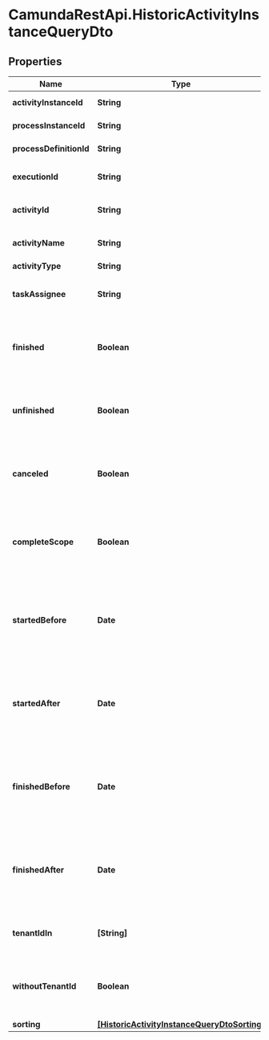 # CamundaRestApi.HistoricActivityInstanceQueryDto

## Properties
Name | Type | Description | Notes
------------ | ------------- | ------------- | -------------
**activityInstanceId** | **String** | Filter by activity instance id. | [optional] 
**processInstanceId** | **String** | Filter by process instance id. | [optional] 
**processDefinitionId** | **String** | Filter by process definition id. | [optional] 
**executionId** | **String** | Filter by the id of the execution that executed the activity instance. | [optional] 
**activityId** | **String** | Filter by the activity id (according to BPMN 2.0 XML). | [optional] 
**activityName** | **String** | Filter by the activity name (according to BPMN 2.0 XML). | [optional] 
**activityType** | **String** | Filter by activity type. | [optional] 
**taskAssignee** | **String** | Only include activity instances that are user tasks and assigned to a given user. | [optional] 
**finished** | **Boolean** | Only include finished activity instances. Value may only be &#x60;true&#x60;, as &#x60;false&#x60; behaves the same as when the property is not set. | [optional] 
**unfinished** | **Boolean** | Only include unfinished activity instances. Value may only be &#x60;true&#x60;, as &#x60;false&#x60; behaves the same as when the property is not set. | [optional] 
**canceled** | **Boolean** | Only include canceled activity instances. Value may only be &#x60;true&#x60;, as &#x60;false&#x60; behaves the same as when the property is not set. | [optional] 
**completeScope** | **Boolean** | Only include activity instances which completed a scope. Value may only be &#x60;true&#x60;, as &#x60;false&#x60; behaves the same as when the property is not set. | [optional] 
**startedBefore** | **Date** | Restrict to instances that were started before the given date. By [default](https://docs.camunda.org/manual/develop/reference/rest/overview/date-format/), the date must have the format &#x60;yyyy-MM-dd&#x27;T&#x27;HH:mm:ss.SSSZ&#x60;, e.g., &#x60;2013-01-23T14:42:45.000+0200&#x60;. | [optional] 
**startedAfter** | **Date** | Restrict to instances that were started after the given date. By [default](https://docs.camunda.org/manual/develop/reference/rest/overview/date-format/), the date must have the format &#x60;yyyy-MM-dd&#x27;T&#x27;HH:mm:ss.SSSZ&#x60;, e.g., &#x60;2013-01-23T14:42:45.000+0200&#x60;. | [optional] 
**finishedBefore** | **Date** | Restrict to instances that were finished before the given date. By [default](https://docs.camunda.org/manual/develop/reference/rest/overview/date-format/), the date must have the format &#x60;yyyy-MM-dd&#x27;T&#x27;HH:mm:ss.SSSZ&#x60;, e.g., &#x60;2013-01-23T14:42:45.000+0200&#x60;. | [optional] 
**finishedAfter** | **Date** | Restrict to instances that were finished after the given date. By [default](https://docs.camunda.org/manual/develop/reference/rest/overview/date-format/), the date must have the format &#x60;yyyy-MM-dd&#x27;T&#x27;HH:mm:ss.SSSZ&#x60;, e.g., &#x60;2013-01-23T14:42:45.000+0200&#x60;. | [optional] 
**tenantIdIn** | **[String]** | Must be a JSON array of Strings. An activity instance must have one of the given tenant ids. | [optional] 
**withoutTenantId** | **Boolean** | Only include historic activity instances that belong to no tenant. Value may only be &#x60;true&#x60;, as &#x60;false&#x60; is the default behavior. | [optional] 
**sorting** | [**[HistoricActivityInstanceQueryDtoSorting]**](HistoricActivityInstanceQueryDtoSorting.md) | Apply sorting of the result | [optional] 
